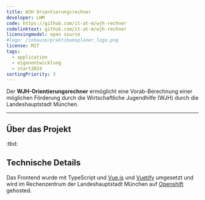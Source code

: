 ```yaml
---
title: WJH Orientierungsrechner
developer: LHM
code: https://github.com/it-at-m/wjh-rechner
codelinktext: github.com/it-at-m/wjh-rechner
licensingmodel: open source
#logo: /inhouse/praktikumsplaner_logo.png
license: MIT
tags:
  - application
  - eigenentwicklung
  - start2024
sortingPriority: 3
---
```

Der __WJH-Orientierungsrechner__ ermöglicht eine Vorab-Berechnung einer möglichen Förderung durch die Wirtschaftliche Jugendhilfe (WJH) durch die Landeshauptstadt München.

---

## Über das Projekt

:tbd:

## Technische Details

Das Frontend wurde mit TypeScript und [Vue.js](vuejs) und [Vuetify](vuetifyjs) umgesetzt und wird im Rechenzentrum der Landeshauptstadt München auf [Openshift](openshift) gehosted.
